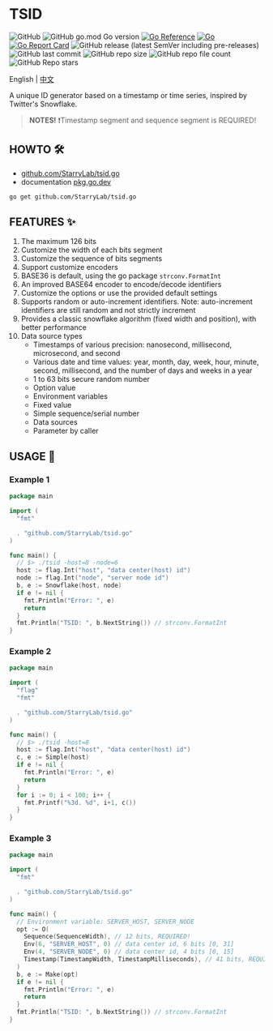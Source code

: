 
# TSID

![GitHub](https://img.shields.io/github/license/StarryLab/tsid.go) ![GitHub go.mod Go version](https://img.shields.io/github/go-mod/go-version/StarryLab/tsid.go) [![Go Reference](https://pkg.go.dev/badge/github.com/StarryLab/tsid.go@v1.0.0-alpha.svg)](https://pkg.go.dev/github.com/StarryLab/tsid.go@v1.0.0-alpha) [![Go](https://github.com/StarryLab/tsid.go/actions/workflows/go.yml/badge.svg)](https://github.com/StarryLab/tsid.go/actions/workflows/go.yml) [![Go Report Card](https://goreportcard.com/badge/github.com/StarryLab/tsid.go)](https://goreportcard.com/report/github.com/StarryLab/tsid.go)
![GitHub release (latest SemVer including pre-releases)](https://img.shields.io/github/v/release/StarryLab/tsid.go?include_prereleases&sort=semver) ![GitHub last commit](https://img.shields.io/github/last-commit/StarryLab/tsid.go) ![GitHub repo size](https://img.shields.io/github/repo-size/StarryLab/tsid.go) ![GitHub repo file count](https://img.shields.io/github/directory-file-count/StarryLab/tsid.go) ![GitHub Repo stars](https://img.shields.io/github/stars/StarryLab/tsid.go?style=social)

English | [中文](./README.zh.md)

A unique ID generator based on a timestamp or time series, inspired by Twitter's Snowflake.

> **NOTES!** ❗️Timestamp segment and sequence segment is REQUIRED!

## HOWTO 🛠️

- [github.com/StarryLab/tsid.go](https://github.com/StarryLab/tsid.go)
- documentation [pkg.go.dev](https://pkg.go.dev/github.com/StarryLab/tsid.go@v1.0.0-alpha)

```bash
go get github.com/StarryLab/tsid.go
```

## FEATURES ✨

1. The maximum 126 bits
2. Customize the width of each bits segment
3. Customize the sequence of bits segments
4. Support customize encoders
5. BASE36 is default, using the go package `strconv.FormatInt`
6. An improved BASE64 encoder to encode/decode identifiers
7. Customize the options or use the provided default settings
8. Supports random or auto-increment identifiers. Note: auto-increment identifiers are still random and not strictly increment
9. Provides a classic snowflake algorithm (fixed width and position), with better performance
10. Data source types
    - Timestamps of various precision: nanosecond, millisecond, microsecond, and second
    - Various date and time values: year, month, day, week, hour, minute, second, millisecond, and the number of days and weeks in a year
    - 1 to 63 bits secure random number
    - Option value
    - Environment variables
    - Fixed value
    - Simple sequence/serial number
    - Data sources
    - Parameter by caller

## USAGE 🚀

### Example 1

```go
package main

import (
  "fmt"

  . "github.com/StarryLab/tsid.go"
)

func main() {
  // $> ./tsid -host=8 -node=6
  host := flag.Int("host", "data center(host) id")
  node := flag.Int("node", "server node id")
  b, e := Snowflake(host, node)
  if e != nil {
    fmt.Println("Error: ", e)
    return
  }
  fmt.Println("TSID: ", b.NextString()) // strconv.FormatInt
}
```

### Example 2

```go
package main

import (
  "flag"
  "fmt"

  . "github.com/StarryLab/tsid.go"
)

func main() {
  // $> ./tsid -host=8
  host := flag.Int("host", "data center(host) id")
  c, e := Simple(host)
  if e != nil {
    fmt.Println("Error: ", e)
    return
  }
  for i := 0; i < 100; i++ {
    fmt.Printf("%3d. %d", i+1, c())
  }
}

```

### Example 3

```go
package main

import (
  "fmt"

  . "github.com/StarryLab/tsid.go"
)

func main() {
  // Environment variable: SERVER_HOST, SERVER_NODE
  opt := O(
    Sequence(SequenceWidth), // 12 bits, REQUIRED!
    Env(6, "SERVER_HOST", 0) // data center id, 6 bits [0, 31]
    Env(4, "SERVER_NODE", 0) // data center id, 4 bits [0, 15]
    Timestamp(TimestampWidth, TimestampMilliseconds), // 41 bits, REQUIRED!
  )
  b, e := Make(opt)
  if e != nil {
    fmt.Println("Error: ", e)
    return
  }
  fmt.Println("TSID: ", b.NextString()) // strconv.FormatInt
}
```
